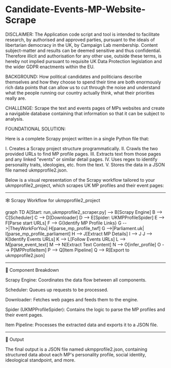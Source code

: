 # Candidate-Events-MP-Website-Scrape

DISCLAIMER: The Application code script and tool is intended to facilitate research, by authorised and approved parties, pursuant to the ideals of libertarian democracy in the UK, by Campaign Lab membership. Content subject-matter and results can be deemed sensitive and thus confidential. Therefore illicit and authorisation for any other use, outside these terms, is hereby not implied pursuant to requisite UK Data Protection legislation and the wider GDPR enactments within the EU.

BACKGROUND: How political candidates and politicians describe themselves and how they choose to spend their time are both enormously rich data points that can allow us to cut through the noise and understand what the people running our country actually think, what their priorities really are. 

CHALLENGE: Scrape the text and events pages of MPs websites and create a navigable database containing that information so that it can be subject to analysis. 

FOUNDATIONAL SOLUTION:

Here is a complete Scrapy project written in a single Python file that:

I. Creates a Scrapy project structure programmatically.
II. Crawls the two provided URLs to find MP profile pages.
III. Extracts text from those pages and any linked "events" or similar detail pages.
IV. Uses regex to identify personality traits, ideologies, etc. from the text.
V. Stores the data in a JSON file named ukmpprofile2.json.

Below is a visual representation of the Scrapy workflow tailored to your ukmpprofile2_project, which scrapes UK MP profiles and their event pages:

---

🕸️ Scrapy Workflow for ukmpprofile2_project

graph TD
    A[Start: run_ukmpprofile2_scraper.py] --> B[Scrapy Engine]
    B --> C[Scheduler]
    C --> D[Downloader]
    D --> E[Spider: UKMPProfileSpider]
    E --> F[Parse start URLs]
    F --> G{Identify MP Profile Links}
    G -->|TheyWorkForYou| H[parse_mp_profile_twf]
    G -->|Parliament.uk| I[parse_mp_profile_parliament]
    H --> J[Extract MP Details]
    I --> J
    J --> K[Identify Events URLs]
    K --> L[Follow Events URLs]
    L --> M[parse_event_text]
    M --> N[Extract Text Content]
    N --> O[infer_profile]
    O --> P[MPProfileItem]
    P --> Q[Item Pipeline]
    Q --> R[Export to ukmpprofile2.json]

---

🧩 Component Breakdown

Scrapy Engine: Coordinates the data flow between all components.

Scheduler: Queues up requests to be processed.

Downloader: Fetches web pages and feeds them to the engine.

Spider (UKMPProfileSpider): Contains the logic to parse the MP profiles and their event pages.

Item Pipeline: Processes the extracted data and exports it to a JSON file. 

---

📄 Output

The final output is a JSON file named ukmpprofile2.json, containing structured data about each MP's personality profile, social identity, ideological standpoint, and more. 





